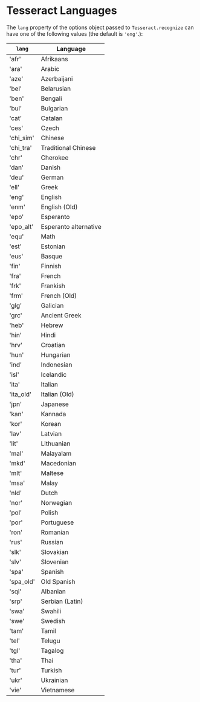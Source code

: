 # Tesseract Languages

The `lang` property of the options object passed to `Tesseract.recognize` can have one of the following values (the default is `'eng'`.):

| `lang`    | Language              | 
|-----------|-----------------------| 
| 'afr'     | Afrikaans             | 
| 'ara'     | Arabic                | 
| 'aze'     | Azerbaijani           | 
| 'bel'     | Belarusian            | 
| 'ben'     | Bengali               | 
| 'bul'     | Bulgarian             | 
| 'cat'     | Catalan               | 
| 'ces'     | Czech                 | 
| 'chi_sim' | Chinese               | 
| 'chi_tra' | Traditional Chinese   | 
| 'chr'     | Cherokee              | 
| 'dan'     | Danish                | 
| 'deu'     | German                | 
| 'ell'     | Greek                 | 
| 'eng'     | English                | 
| 'enm'     | English (Old)         | 
| 'epo'     | Esperanto             | 
| 'epo_alt' | Esperanto alternative | 
| 'equ'     | Math                  | 
| 'est'     | Estonian              | 
| 'eus'     | Basque                | 
| 'fin'     | Finnish               | 
| 'fra'     | French                | 
| 'frk'     | Frankish              | 
| 'frm'     | French (Old)          | 
| 'glg'     | Galician              | 
| 'grc'     | Ancient Greek         | 
| 'heb'     | Hebrew                | 
| 'hin'     | Hindi                 | 
| 'hrv'     | Croatian              | 
| 'hun'     | Hungarian             | 
| 'ind'     | Indonesian            | 
| 'isl'     | Icelandic             | 
| 'ita'     | Italian               | 
| 'ita_old' | Italian (Old)         | 
| 'jpn'     | Japanese              | 
| 'kan'     | Kannada               | 
| 'kor'     | Korean                | 
| 'lav'     | Latvian               | 
| 'lit'     | Lithuanian            | 
| 'mal'     | Malayalam             | 
| 'mkd'     | Macedonian            | 
| 'mlt'     | Maltese               | 
| 'msa'     | Malay                 | 
| 'nld'     | Dutch                 | 
| 'nor'     | Norwegian             | 
| 'pol'     | Polish                | 
| 'por'     | Portuguese            | 
| 'ron'     | Romanian              | 
| 'rus'     | Russian               | 
| 'slk'     | Slovakian             | 
| 'slv'     | Slovenian             | 
| 'spa'     | Spanish               | 
| 'spa_old' | Old Spanish           | 
| 'sqi'     | Albanian              | 
| 'srp'     | Serbian (Latin)       | 
| 'swa'     | Swahili               | 
| 'swe'     | Swedish               | 
| 'tam'     | Tamil                 | 
| 'tel'     | Telugu                | 
| 'tgl'     | Tagalog               | 
| 'tha'     | Thai                  | 
| 'tur'     | Turkish               | 
| 'ukr'     | Ukrainian             | 
| 'vie'     | Vietnamese            | 
